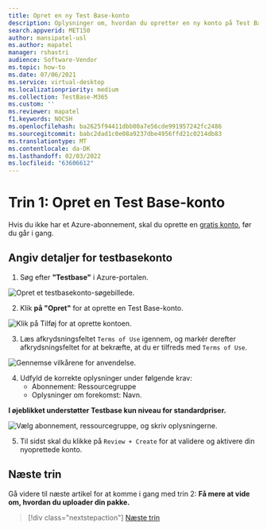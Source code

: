```yaml
---
title: Opret en ny Test Base-konto
description: Oplysninger om, hvordan du opretter en ny konto på Test Base
search.appverid: MET150
author: mansipatel-usl
ms.author: mapatel
manager: rshastri
audience: Software-Vendor
ms.topic: how-to
ms.date: 07/06/2021
ms.service: virtual-desktop
ms.localizationpriority: medium
ms.collection: TestBase-M365
ms.custom: ''
ms.reviewer: mapatel
f1.keywords: NOCSH
ms.openlocfilehash: ba2625f94411dbb00a7e56cde991957242fc2486
ms.sourcegitcommit: babc2dad1c0e08a9237dbe4956ffd21c0214db83
ms.translationtype: MT
ms.contentlocale: da-DK
ms.lasthandoff: 02/03/2022
ms.locfileid: "63606612"
---
```

# <a name="step-1-create-a-test-base-account"></a>Trin 1: Opret en Test Base-konto

Hvis du ikke har et Azure-abonnement, skal du oprette en [gratis konto,](https://azure.microsoft.com/free/) før du går i gang.

## <a name="enter-details-for-test-base-account"></a>Angiv detaljer for testbasekonto
 
1. Søg efter **"Testbase"** i Azure-portalen.

![Opret et testbasekonto-søgebillede.](Media/CreateTestAccount1.png)

2. Klik **på "Opret"** for at oprette en Test Base-konto.

![Klik på Tilføj for at oprette kontoen.](Media/CreateTestAccount2.png)

3.  Læs afkrydsningsfeltet ```Terms of Use``` igennem, og markér derefter afkrydsningsfeltet for at bekræfte, at du er tilfreds med ```Terms of Use```.

![Gennemse vilkårene for anvendelse.](Media/CreateTestAccount3.png)

4.  Udfyld de korrekte oplysninger under følgende krav: 
    -   Abonnement: Ressourcegruppe
    -   Oplysninger om forekomst: Navn.

**I øjeblikket understøtter Testbase kun niveau for standardpriser.**

![Vælg abonnement, ressourcegruppe, og skriv oplysningerne.](Media/CreateTestAccount4.png)

5.  Til sidst skal du klikke på ```Review + Create``` for at validere og aktivere din nyoprettede konto.

## <a name="next-steps"></a>Næste trin

Gå videre til næste artikel for at komme i gang med trin 2: **Få mere at vide om, hvordan du uploader din pakke.**
> [!div class="nextstepaction"]
> [Næste trin](uploadApplication.md)

<!---
Add button for next page
-->

